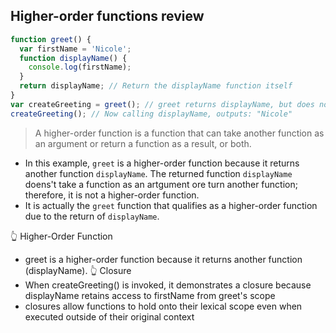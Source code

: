 ## Higher-order functions review

```js
function greet() {
  var firstName = 'Nicole';
  function displayName() {
    console.log(firstName);
  }
  return displayName; // Return the displayName function itself
}
var createGreeting = greet(); // greet returns displayName, but does not execute it
createGreeting(); // Now calling displayName, outputs: "Nicole"
```

> A higher-order function is a function that can take another function as an argument or return a function as a result, or both.
- In this example, `greet` is a higher-order function because it returns another function `displayName`. The returned function `displayName` doens't take a function as an artgument ore turn another function; therefore, it is not a higher-order function. 
- It is actually the `greet` function that qualifies as a higher-order function due to the return of `displayName`. 

👆 Higher-Order Function
- greet is a higher-order function because it returns another function (displayName). 
👆 Closure
- When createGreeting() is invoked, it demonstrates a closure because displayName retains access to firstName from greet's scope
- closures allow functions to hold onto their lexical scope even when executed outside of their original context